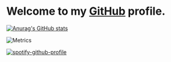 # Welcome to my <a href="https://github.com/jumalley">GitHub</a> profile.

[![Anurag's GitHub stats](https://github-readme-stats.vercel.app/api?username=jumalley&count_private=true)](https://github.com/anuraghazra/github-readme-stats)

![Metrics](https://metrics.lecoq.io/jumalley?template=classic&base.hireable=true&languages=1&lines=1&stars=1&activity=1&fortune=1&repositories=1&achievements=1&introduction=1&base=header%2C%20activity%2C%20community%2C%20repositories%2C%20metadata&base.indepth=false&base.hireable=true&base.skip=false&repositories.batch=100&repositories.forks=false&repositories.affiliations=owner&languages=false&languages.limit=8&languages.threshold=0%25&languages.other=false&languages.colors=github&languages.sections=most-used&languages.indepth=false&languages.analysis.timeout=15&languages.analysis.timeout.repositories=7.5&languages.categories=markup%2C%20programming&languages.recent.categories=markup%2C%20programming&languages.recent.load=300&languages.recent.days=14&lines=false&lines.sections=base&lines.repositories.limit=4&lines.history.limit=1&stars=false&stars.limit=4&repositories=false&repositories.pinned=0&repositories.starred=0&repositories.random=0&repositories.order=featured%2C%20pinned%2C%20starred%2C%20random&achievements=false&achievements.threshold=C&achievements.secrets=true&achievements.display=detailed&achievements.limit=0&activity=false&activity.limit=5&activity.load=300&activity.days=14&activity.visibility=all&activity.timestamps=false&activity.filter=all&introduction=false&introduction.title=true&fortune=false&config.timezone=Europe%2FParis&config.twemoji=true)

[![spotify-github-profile](https://spotify-github-profile.vercel.app/api/view?uid=c3f6knsep3epsxyd71mzwj4t2&cover_image=true&theme=default&show_offline=false&background_color=121212&interchange=false)](https://github.com/kittinan/spotify-github-profile)
